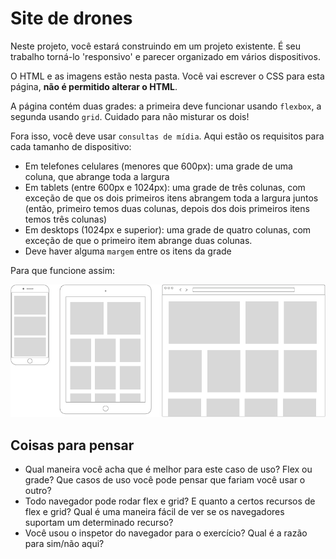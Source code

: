 # Site de drones

Neste projeto, você estará construindo em um projeto existente. É seu trabalho torná-lo 'responsivo' e parecer organizado em vários dispositivos.

O HTML e as imagens estão nesta pasta. Você vai escrever o CSS para esta página, **não é permitido alterar o HTML**.

A página contém duas grades: a primeira deve funcionar usando `flexbox`, a segunda usando `grid`. Cuidado para não misturar os dois!

Fora isso, você deve usar `consultas de mídia`. Aqui estão os requisitos para cada tamanho de dispositivo:

- Em telefones celulares (menores que 600px): uma grade de uma coluna, que abrange toda a largura
- Em tablets (entre 600px e 1024px): uma grade de três colunas, com exceção de que os dois primeiros itens abrangem toda a largura juntos (então, primeiro temos duas colunas, depois dos dois primeiros itens temos três colunas)
- Em desktops (1024px e superior): uma grade de quatro colunas, com exceção de que o primeiro item abrange duas colunas.
- Deve haver alguma `margem` entre os itens da grade

Para que funcione assim:

![](../../assets/wireframe.png)

## Coisas para pensar

- Qual maneira você acha que é melhor para este caso de uso? Flex ou grade? Que casos de uso você pode pensar que fariam você usar o outro?
- Todo navegador pode rodar flex e grid? E quanto a certos recursos de flex e grid? Qual é uma maneira fácil de ver se os navegadores suportam um determinado recurso?
- Você usou o inspetor do navegador para o exercício? Qual é a razão para sim/não aqui?
